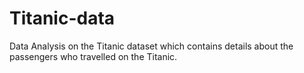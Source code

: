 # Titanic-data
Data Analysis on the Titanic dataset which contains details about the passengers who travelled on the Titanic. 
